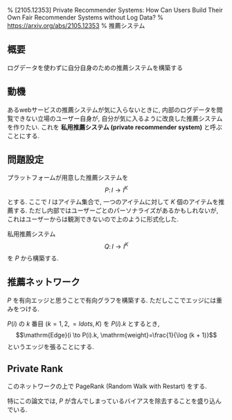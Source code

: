 % [2105.12353] Private Recommender Systems: How Can Users Build Their Own Fair Recommender Systems without Log Data?
% https://arxiv.org/abs/2105.12353
% 推薦システム

## 概要

ログデータを使わずに自分自身のための推薦システムを構築する

## 動機

あるwebサービスの推薦システムが気に入らないときに,
内部のログデータを閲覧できない立場のユーザー自身が, 自分が気に入るように改良した推薦システムを作りたい.
これを **私用推薦システム (private recommender system)** と呼ぶことにする.

## 問題設定

プラットフォームが用意した推薦システムを
$$P \colon I \to I^K$$
とする.
ここで $I$ はアイテム集合で, 一つのアイテムに対して $K$ 個のアイテムを推薦する.
ただし内部ではユーザーごとのパーソナライズがあるかもしれないが, これはユーザーからは観測できないので上のように形式化した.

私用推薦システム
$$Q \colon I \to I^K$$
を $P$ から構築する.

## 推薦ネットワーク

$P$ を有向エッジと思うことで有向グラフを構築する.
ただしここでエッジには重みをつける.

$P(i)$ の $k$ 番目 $(k=1,2,=ldots,K)$ を $P(i).k$ とするとき,
$$\mathrm{Edge}(i \to P(i).k, \mathrm{weight}=\frac{1}{\log (k + 1)}$$
というエッジを張ることにする.

## Private Rank

このネットワークの上で PageRank (Random Walk with Restart) をする.

特にこの論文では, $P$ が含んでしまっているバイアスを除去することを盛り込んでいる.
